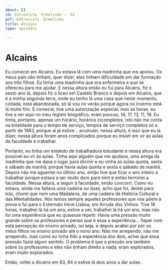 ```yaml
---
about: []
id: Entrevista  Ermelinda -- h1
pof: Entrevista  Ermelinda
title: Alcains
type: episódio

---
```

# Alcains


Eu comecei em Alcains.  Eu estava lá com uma madrinha que me apoiou.
Os meus pais não tinham, quer dizer, eles tinham dificuldade em dar
formação aos três filhos. Eu tinha uma madrinha que era enfermeira
e que se ofereceu para me ajudar. E nessa altura então eu fui para
Alcains, fiz o sexto ano lá, depois fiz o liceu em Castelo Branco e
depois em Alcains, que é a minha segunda terra, onde eu tenho lá
uma casa que neste momento, coitada, está abandonada, só lá vou
no verão porque agora no inverno está lá muito frio.  E comecei,
tive uma autorização especial, mas as horas, eu tive a ver aqui no
meu registo biográfico, eram poucas, 14, 17, 13, 11, 18. Eu tinha,
portanto, apenas um horário, horários incompletos, isto não me conta
na totalidade para o tempo de serviço, tempos de serviço completos
só a partir de 1983, porque aí já estive... acumulei, nessa altura,
é isso que eu ia dizer, nessa altura foram anos complicados porque eu
insisti em vir às aulas da faculdade e trabalhar.

Portanto, eu tinha um estatuto de trabalhadora estudante e nessa altura
era possível eu vir às aulas.  Tinha aqui alguém que me ajudava, uma
amiga da madrinha que me dava o lugar para dormir e eu vinha às aulas
quinta, sexta e sábado de manhã, porque havia aulas quinta e sexta e
sábado de manhã. Depois não me aguentei no último ano, então tive
que ficar o ano inteiro a trabalhar porque estava a ser muito duro para
mim e então terminei a faculdade. Nessa altura, a seguir à faculdade,
então concorri. Como eu estava, ainda me faltava uma cadeira ou duas,
acho que foi, deixei para trás, chorei que nem uma Madalena, de uma
cadeira de História Cultural e das Mentalidades.  Nós temos sempre
aqueles professores que nos põem à prova e fui para o Externato Irene
Lisboa, em Arruda dos Vinhos. Tive 18 horas, trabalhei lá há um ano,
estive a ver, trabalhei lá há um ano, mas não foi uma experiência que
eu quisesse repetir. Havia uma pressão muito grande sobre os professores
e penso que é essa a experiência... fiquei com esta percepção do
ensino privado, ou seja, e depois acabei por pôr os meus filhos no
ensino privado até o nono ano. Não me arrependo, não me arrependo,
mas como eu tinha tido a experiência dos dois, achei que essa pressão
fazia algum sentido. O problema é que a pressão era também sobre os
professores e eles não tinham direito a nada, eram explorados, eram
muito explorados.

Então, voltei a Alcains em 83, 84 e estive
lá dois anos a dar aulas.

